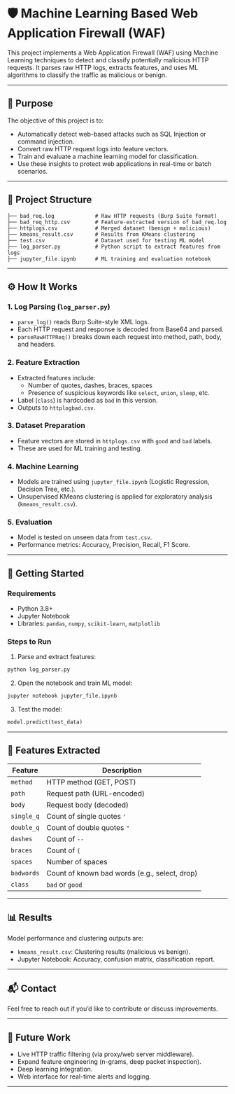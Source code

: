 # 🛡️ Machine Learning Based Web Application Firewall (WAF)

This project implements a Web Application Firewall (WAF) using Machine Learning techniques to detect and classify potentially malicious HTTP requests. It parses raw HTTP logs, extracts features, and uses ML algorithms to classify the traffic as malicious or benign.

---

## 📌 Purpose

The objective of this project is to:
- Automatically detect web-based attacks such as SQL Injection or command injection.
- Convert raw HTTP request logs into feature vectors.
- Train and evaluate a machine learning model for classification.
- Use these insights to protect web applications in real-time or batch scenarios.

---

## 🧱 Project Structure

```
├── bad_req.log             # Raw HTTP requests (Burp Suite format)
├── bad_req_http.csv        # Feature-extracted version of bad_req.log
├── httplogs.csv            # Merged dataset (benign + malicious)
├── kmeans_result.csv       # Results from KMeans clustering
├── test.csv                # Dataset used for testing ML model
├── log_parser.py           # Python script to extract features from logs
├── jupyter_file.ipynb      # ML training and evaluation notebook
```

---

## ⚙️ How It Works

### 1. Log Parsing (`log_parser.py`)
- `parse_log()` reads Burp Suite-style XML logs.
- Each HTTP request and response is decoded from Base64 and parsed.
- `parseRawHTTPReq()` breaks down each request into method, path, body, and headers.

### 2. Feature Extraction
- Extracted features include:
  - Number of quotes, dashes, braces, spaces
  - Presence of suspicious keywords like `select`, `union`, `sleep`, etc.
- Label (`class`) is hardcoded as `bad` in this version.
- Outputs to `httplogbad.csv`.

### 3. Dataset Preparation
- Feature vectors are stored in `httplogs.csv` with `good` and `bad` labels.
- These are used for ML training and testing.

### 4. Machine Learning
- Models are trained using `jupyter_file.ipynb` (Logistic Regression, Decision Tree, etc.).
- Unsupervised KMeans clustering is applied for exploratory analysis (`kmeans_result.csv`).

### 5. Evaluation
- Model is tested on unseen data from `test.csv`.
- Performance metrics: Accuracy, Precision, Recall, F1 Score.

---

## 🚀 Getting Started

### Requirements
- Python 3.8+
- Jupyter Notebook
- Libraries: `pandas`, `numpy`, `scikit-learn`, `matplotlib`

### Steps to Run

1. Parse and extract features:
```bash
python log_parser.py
```

2. Open the notebook and train ML model:
```bash
jupyter notebook jupyter_file.ipynb
```

3. Test the model:
```python
model.predict(test_data)
```

---

## 🧠 Features Extracted

| Feature        | Description                                  |
|----------------|----------------------------------------------|
| `method`       | HTTP method (GET, POST)                      |
| `path`         | Request path (URL-encoded)                   |
| `body`         | Request body (decoded)                       |
| `single_q`     | Count of single quotes `'`                   |
| `double_q`     | Count of double quotes `"`                   |
| `dashes`       | Count of `--`                                |
| `braces`       | Count of `(`                                 |
| `spaces`       | Number of spaces                             |
| `badwords`     | Count of known bad words (e.g., select, drop)|
| `class`        | `bad` or `good`                              |

---

## 📊 Results

Model performance and clustering outputs are:
- `kmeans_result.csv`: Clustering results (malicious vs benign).
- Jupyter Notebook: Accuracy, confusion matrix, classification report.

---

## 📬 Contact

Feel free to reach out if you’d like to contribute or discuss improvements.

---

## 📌 Future Work

- Live HTTP traffic filtering (via proxy/web server middleware).
- Expand feature engineering (n-grams, deep packet inspection).
- Deep learning integration.
- Web interface for real-time alerts and logging.

---
